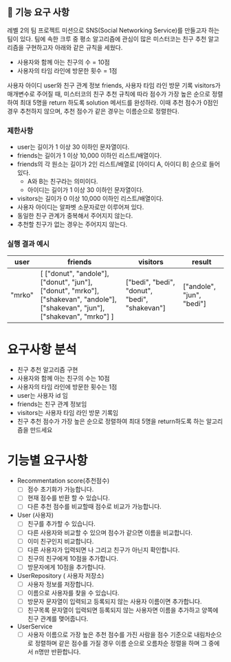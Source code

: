 ## 🚀 기능 요구 사항

레벨 2의 팀 프로젝트 미션으로 SNS(Social Networking Service)를 만들고자 하는 팀이 있다. 팀에 속한 크루 중 평소 알고리즘에 관심이 많은 미스터코는 친구 추천 알고리즘을 구현하고자 아래와 같은 규칙을 세웠다.

- 사용자와 함께 아는 친구의 수 = 10점 
- 사용자의 타임 라인에 방문한 횟수 = 1점

사용자 아이디 user와 친구 관계 정보 friends, 사용자 타임 라인 방문 기록 visitors가 매개변수로 주어질 때, 미스터코의 친구 추천 규칙에 따라 점수가 가장 높은 순으로 정렬하여 최대 5명을 return 하도록 solution 메서드를 완성하라. 이때 추천 점수가 0점인 경우 추천하지 않으며, 추천 점수가 같은 경우는 이름순으로 정렬한다.

### 제한사항

- user는 길이가 1 이상 30 이하인 문자열이다.
- friends는 길이가 1 이상 10,000 이하인 리스트/배열이다.
- friends의 각 원소는 길이가 2인 리스트/배열로 [아이디 A, 아이디 B] 순으로 들어있다.
  - A와 B는 친구라는 의미이다.
  - 아이디는 길이가 1 이상 30 이하인 문자열이다.
- visitors는 길이가 0 이상 10,000 이하인 리스트/배열이다.
- 사용자 아이디는 알파벳 소문자로만 이루어져 있다.
- 동일한 친구 관계가 중복해서 주어지지 않는다.
- 추천할 친구가 없는 경우는 주어지지 않는다.

### 실행 결과 예시

| user | friends | visitors | result |
| --- | --- | --- | --- |
| "mrko" | [ ["donut", "andole"], ["donut", "jun"], ["donut", "mrko"], ["shakevan", "andole"], ["shakevan", "jun"], ["shakevan", "mrko"] ] | ["bedi", "bedi", "donut", "bedi", "shakevan"] | ["andole", "jun", "bedi"] |



# 요구사항 분석

- 친구 추천 알고리즘 구현
- 사용자와 함께 아는 친구의 수는 10점
- 사용자의 타임 라인에 방문한 횟수는 1점
- user는 사용자 id 임
- friends는 친구 관계 정보임
- visitors는 사용자 타임 라인 방문 기록임
- 친구 추천 점수가 가장 높은 순으로 정렬하여 최대 5명을 return하도록 하는 알고리즘을 만드세요

# 기능별 요구사항

- Recommentation score(추천점수)
  - [ ]  점수 초기화가 가능합니다.
  - [ ]  현재 점수를 반환 할 수 있습니다.
  - [ ]  다른 추천 점수를 비교할때 점수로 비교가 가능합니다.
- User (사용자)
  - [ ]  친구를 추가할 수 있습니다.
  - [ ]  다른 사용자와 비교할 수 있으며 점수가 같으면 이름을 비교합니다.
  - [ ]  이미 친구인지 비교합니다.
  - [ ]  다른 사용자가 입력되면 나 그리고 친구가 아닌지 확인합니다.
  - [ ]  친구의 친구에게 10점을 추가합니다.
  - [ ]  방문자에게 10점을 추가합니다.
- UserRepository ( 사용자 저장소)
  - [ ]  사용자 정보를 저장합니다.
  - [ ]  이름으로 사용자를 찾을 수 있습니다.
  - [ ]  방문자 문자열이 입력되고 등록되지 않는 사용자 이름이면 추가합니다.
  - [ ]  친구목록 문자열이 입력되면 등록되지 않는 사용자면 이름을 추가하고 양쪽에 친구 관계를 맺어줍니다.
- UserService
  - [ ]  사용자 이름으로 가장 높은 추천 점수를 가진 사람을 점수 기준으로 내림차순으로 정렬하며 같은 점수를 가질 경우 이름 순으로 오름차순 정렬을 하며 그 중에서 n명만 반환합니다.